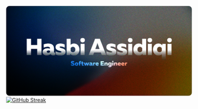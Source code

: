 <img src="https://raw.githubusercontent.com/hasbisdqi/hasbisdqi/main/assets/personal-banner.png" />
<a href="https://git.io/streak-stats"><img src="https://github-readme-streak-stats.herokuapp.com?user=hasbisdqi&theme=github-dark-blue&hide_border=true&border_radius=0&date_format=j%20M%5B%20Y%5D" alt="GitHub Streak" /></a>
